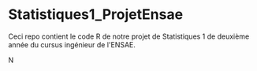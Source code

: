 # Statistiques1_ProjetEnsae
Ceci repo contient le code R de notre projet de Statistiques 1 de deuxième année du cursus ingénieur de l'ENSAE.

N
